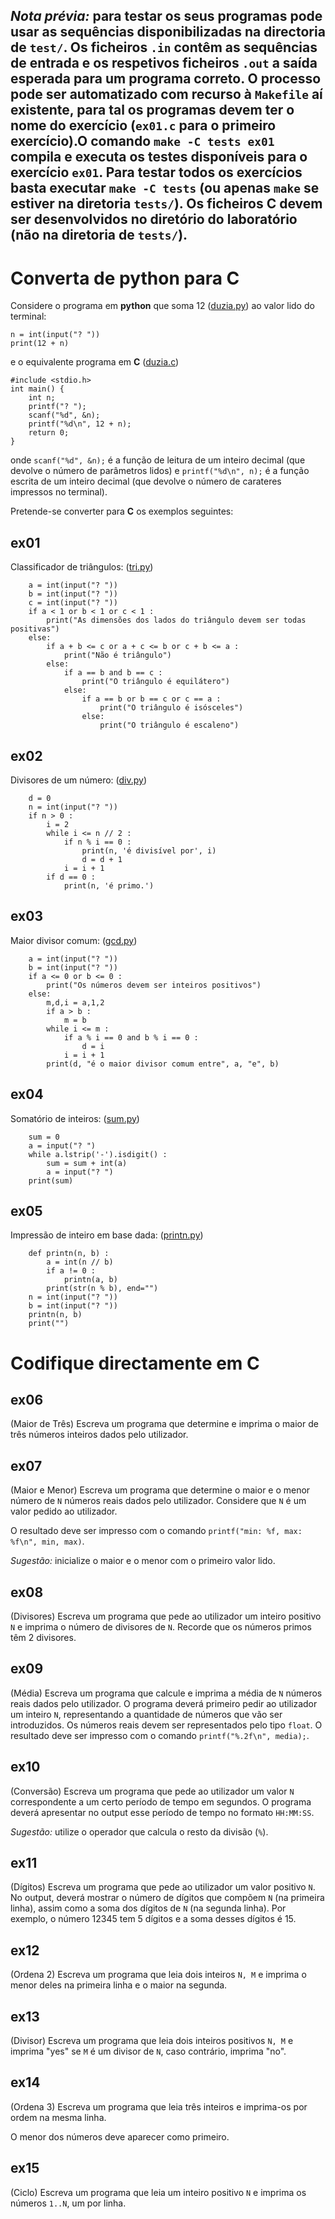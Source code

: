 *Nota prévia:* para testar os seus programas pode usar as sequências disponibilizadas na directoria de `test/`. Os ficheiros `.in` contêm as sequências de entrada e os respetivos ficheiros `.out` a saída esperada para um programa correto.
O processo pode ser automatizado com recurso à `Makefile` aí existente, para tal os programas devem ter o nome do exercício (`ex01.c` para o primeiro exercício).O comando `make -C tests ex01` compila e executa os testes disponíveis para o exercício `ex01`.
Para testar todos os exercícios basta executar `make -C tests` (ou apenas `make` se estiver na diretoria `tests/`). Os ficheiros __C__ devem ser desenvolvidos no diretório do laboratório (não na diretoria de `tests/`).
---

# Converta de python para C

Considere o programa em **python** que soma 12 ([duzia.py](duzia.py)) ao valor lido do terminal:
```
n = int(input("? "))
print(12 + n)
```
e o equivalente programa em **C** ([duzia.c](duzia.c))
```
#include <stdio.h>
int main() {
    int n;
    printf("? ");
    scanf("%d", &n);
    printf("%d\n", 12 + n);
    return 0;
}
```
onde `scanf("%d", &n);` é a função de leitura de um inteiro decimal (que devolve o número de parâmetros lidos) e `printf("%d\n", n);` é a função escrita de um inteiro decimal (que devolve o número de carateres impressos no terminal).

Pretende-se converter para **C** os exemplos seguintes:

## ex01
Classificador de triângulos: ([tri.py](tri.py))
```
    a = int(input("? "))
    b = int(input("? "))
    c = int(input("? "))
    if a < 1 or b < 1 or c < 1 :
        print("As dimensões dos lados do triângulo devem ser todas positivas")
    else:
        if a + b <= c or a + c <= b or c + b <= a :
            print("Não é triângulo")
        else:
            if a == b and b == c :
                print("O triângulo é equilátero")
            else:
                if a == b or b == c or c == a :
                    print("O triângulo é isósceles")
                else:
                    print("O triângulo é escaleno")
```

## ex02
Divisores de um número: ([div.py](div.py))
```
    d = 0
    n = int(input("? "))
    if n > 0 :
        i = 2
        while i <= n // 2 :
            if n % i == 0 :
                print(n, 'é divisível por', i)
                d = d + 1
            i = i + 1
        if d == 0 :
            print(n, 'é primo.')
```

## ex03
Maior divisor comum: ([gcd.py](gcd.py))
```
    a = int(input("? "))
    b = int(input("? "))
    if a <= 0 or b <= 0 :
        print("Os números devem ser inteiros positivos")
    else:
        m,d,i = a,1,2
        if a > b :
            m = b
        while i <= m :
            if a % i == 0 and b % i == 0 :
                d = i
            i = i + 1
        print(d, "é o maior divisor comum entre", a, "e", b)
```

## ex04
Somatório de inteiros: ([sum.py](sum.py))
```
    sum = 0
    a = input("? ")
    while a.lstrip('-').isdigit() :
        sum = sum + int(a)
        a = input("? ")
    print(sum)
```

## ex05
Impressão de inteiro em base dada: ([printn.py](printn.py))
```
    def printn(n, b) :
        a = int(n // b)
        if a != 0 :
            printn(a, b)
        print(str(n % b), end="")
    n = int(input("? "))
    b = int(input("? "))
    printn(n, b)
    print("")
```

# Codifique directamente em C
## ex06

(Maior de Três) Escreva um programa que determine e imprima o maior de três números inteiros dados pelo utilizador.

## ex07

(Maior e Menor) Escreva um programa que determine o maior e o menor número de `N` números reais dados pelo utilizador. Considere que `N` é um valor pedido ao utilizador.

O resultado deve ser impresso com o comando `printf("min: %f, max: %f\n", min, max)`.

*Sugestão:* inicialize o maior e o menor com o primeiro valor lido.

## ex08

(Divisores) Escreva um programa que pede ao utilizador um inteiro positivo `N` e imprima o número de divisores de `N`. Recorde que os números primos têm 2 divisores.

## ex09

(Média) Escreva um programa que calcule e imprima a média de `N` números reais dados pelo
utilizador.  O programa deverá primeiro pedir ao utilizador um inteiro `N`, representando
a quantidade de números que vão ser introduzidos. Os números reais devem ser representados
pelo tipo `float`. O resultado deve ser impresso com o comando `printf("%.2f\n", media);`.

## ex10

(Conversão) Escreva um programa que pede ao utilizador um valor `N` correspondente a um certo período de tempo em segundos. O programa deverá apresentar no output esse período de tempo no formato `HH:MM:SS`.

*Sugestão:* utilize o operador que calcula o resto da divisão (`%`).

## ex11

(Dígitos) Escreva um programa que pede ao utilizador um valor positivo `N`. No output, deverá mostrar o número de dígitos que compõem `N` (na primeira linha), assim como a soma dos dígitos de `N` (na segunda linha). Por exemplo, o número 12345 tem 5 dígitos e a soma desses dígitos é 15.

## ex12

(Ordena 2) Escreva um programa que leia dois inteiros `N, M` e imprima o menor deles
na primeira linha e o maior na segunda.

## ex13

(Divisor) Escreva um programa que leia dois inteiros positivos `N, M` e imprima "yes"
se `M` é um divisor de `N`, caso contrário, imprima "no".

## ex14

(Ordena 3) Escreva um programa que leia três inteiros e imprima-os por ordem na mesma linha.

O menor dos números deve aparecer como primeiro.

## ex15

(Ciclo) Escreva um programa que leia um inteiro positivo `N` e imprima os números `1..N`, um por linha.


